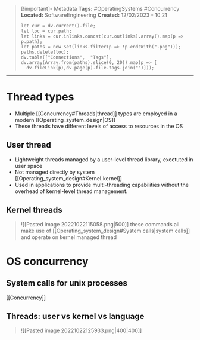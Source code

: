 > [!important]- Metadata
> **Tags:** #OperatingSystems #Concurrency 
> **Located:** SoftwareEngineering
> **Created:** 12/02/2023 - 10:21
> ```dataviewjs
>let cur = dv.current().file;
>let loc = cur.path;
>let links = cur.inlinks.concat(cur.outlinks).array().map(p => p.path);
>let paths = new Set(links.filter(p => !p.endsWith(".png")));
>paths.delete(loc);
>dv.table(["Connections",  "Tags"], dv.array(Array.from(paths).slice(0, 20)).map(p => [
>   dv.fileLink(p),dv.page(p).file.tags.join("")]));
> ```

___
# Thread types
- Multiple [[Concurrency#Threads|thread]] types are employed in a modern [[Operating_system_design|OS]]
- These threads have different levels of access to resources in the OS

## User thread
- Lightweight threads managed by a user-level thread library, exectuted in user space 
- Not managed directly by system [[Operating_system_design#Kernel|kernel]]
- Used in applications to provide multi-threading capabilities without the overhead of kernel-level thread management.
## Kernel threads
> ![[Pasted image 20221022115058.png|500]]
> these commands all make use of [[Operating_system_design#System calls|system calls]] and operate on kernel managed thread
# OS concurrency
## System calls for unix processes
[[Concurrency]]


## Threads: user vs kernel vs language

> ![[Pasted image 20221022125933.png|400|400]]